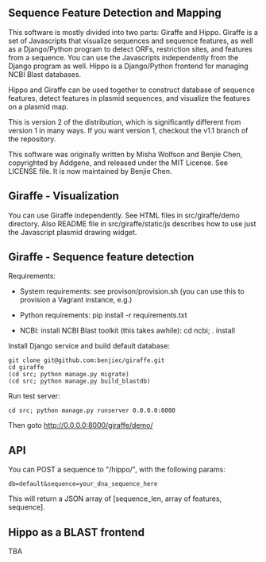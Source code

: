 Sequence Feature Detection and Mapping
--------------------------------------

This software is mostly divided into two parts: Giraffe and Hippo. Giraffe is a
set of Javascripts that visualize sequences and sequence features, as well as a
Django/Python program to detect ORFs, restriction sites, and features from a
sequence. You can use the Javascripts independently from the Django program as
well. Hippo is a Django/Python frontend for managing NCBI Blast databases.

Hippo and Giraffe can be used together to construct database of sequence
features, detect features in plasmid sequences, and visualize the features on a
plasmid map.

This is version 2 of the distribution, which is significantly different from
version 1 in many ways. If you want version 1, checkout the v1.1 branch of the
repository.

This software was originally written by Misha Wolfson and Benjie Chen,
copyrighted by Addgene, and released under the MIT License. See LICENSE file.
It is now maintained by Benjie Chen.


Giraffe - Visualization
-----------------------

You can use Giraffe independently. See HTML files in src/giraffe/demo
directory. Also README file in src/giraffe/static/js describes how to use just
the Javascript plasmid drawing widget.


Giraffe - Sequence feature detection
------------------------------------

Requirements:

  * System requirements: see provison/provision.sh (you can use this to
    provision a Vagrant instance, e.g.)

  * Python requirements: pip install -r requirements.txt

  * NCBI: install NCBI Blast toolkit (this takes awhile): cd ncbi; . install


Install Django service and build default database:

```
git clone git@github.com:benjiec/giraffe.git
cd giraffe
(cd src; python manage.py migrate)
(cd src; python manage.py build_blastdb)
```

Run test server:

```
cd src; python manage.py runserver 0.0.0.0:8000
```

Then goto http://0.0.0.0:8000/giraffe/demo/


API
---

You can POST a sequence to "/hippo/", with the following params:

```
db=default&sequence=your_dna_sequence_here
```

This will return a JSON array of [sequence_len, array of features, sequence].


Hippo as a BLAST frontend
-------------------------

TBA

